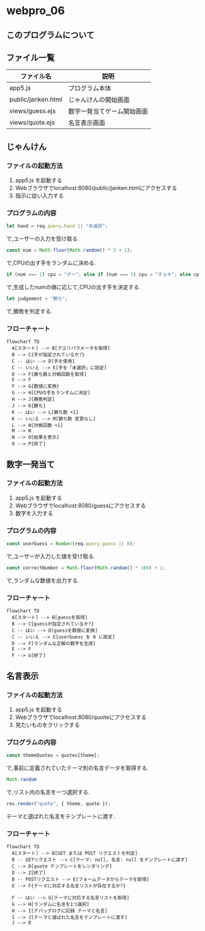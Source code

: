 # webpro_06

## このプログラムについて

## ファイル一覧
ファイル名 | 説明
-|-
app5.js | プログラム本体
public/janken.html | じゃんけんの開始画面
views/guess.ejs | 数字一発当てゲーム開始画面
views/quote.ejs | 名言表示画面
## じゃんけん
### ファイルの起動方法
1. app5.js を起動する
1. Webブラウザでlocalhost:8080/public/janken.htmlにアクセスする
1. 指示に従い入力する
### プログラムの内容
```javascript
let hand = req.query.hand || "未選択";
```
で,ユーザーの入力を受け取る.
```javascript
const num = Math.floor(Math.random() * 3 + 1);
```
で,CPUの出す手をランダムに決める.
```javascript
if (num === 1) cpu = "グー"; else if (num === 2) cpu = "チョキ"; else cpu = "パー";
```
で,生成したnumの値に応じて,CPUの出す手を決定する.
```javascript
let judgement = "勝ち";
```
で,勝敗を判定する.
### フローチャート
```mermaid
flowchart TD
  A[スタート] --> B[クエリパラメータを取得]
  B --> C{手が指定されているか?}
  C -- はい --> D[手を使用]
  C -- いいえ --> E[手を「未選択」に設定]
  D --> F[勝ち数と対戦回数を取得]
  E --> F
  F --> G{数値に変換}
  G --> H[CPUの手をランダムに決定]
  H --> J[勝敗判定]
  J --> K{勝ち}
  K -- はい --> L[勝ち数 +1]
  K -- いいえ --> M[勝ち数 変更なし]
  L --> N[対戦回数 +1]
  M --> N
  N --> O[結果を表示]
  O --> P[終了]
```

## 数字一発当て
### ファイルの起動方法
1. app5.js を起動する
1. Webブラウザでlocalhost:8080/guessにアクセスする
1. 数字を入力する
### プログラムの内容
```javascript
const userGuess = Number(req.query.guess || 0);
```
で,ユーザーが入力した値を受け取る.
```javascript
const correctNumber = Math.floor(Math.random() * 100) + 1;
```
で,ランダムな数値を出力する.
### フローチャート
```mermaid
flowchart TD
  A[スタート] --> B[guessを取得]
  B --> C{guessが指定されているか?}
  C -- はい --> D[guessを数値に変換]
  C -- いいえ --> E[userGuess を 0 に設定]
  D --> F[ランダムな正解の数字を生成]
  E --> F
  F --> G[終了]
```

## 名言表示
### ファイルの起動方法
1. app5.js を起動する
1. Webブラウザでlocalhost:8080/quoiteにアクセスする
1. 見たいものをクリックする
### プログラムの内容
```javascript
const themeQuotes = quotes[theme];
```
で,事前に定義されていたテーマ別の名言データを取得する.
```javascript
Math.random
```
で,リスト内の名言を一つ選択する.　
```javascript
res.render("quote", { theme, quote });
```
テーマと選ばれた名言をテンプレートに渡す.
### フローチャート
```mermaid
flowchart TD
  A[スタート] --> B[GET または POST リクエストを判定]
  B -- GETリクエスト --> C[テーマ: null, 名言: null をテンプレートに渡す]
  C --> D[quote テンプレートをレンダリング]
  D --> Z[終了]
  B -- POSTリクエスト --> E[フォームデータからテーマを取得]
  E --> F{テーマに対応する名言リストが存在するか?}
  
  F -- はい --> G[テーマに対応する名言リストを取得]
  G --> H[ランダムに名言を1つ選択]
  H --> I[デバッグログに記録 テーマと名言]
  I --> J[テーマと選ばれた名言をテンプレートに渡す]
  J --> D
```
